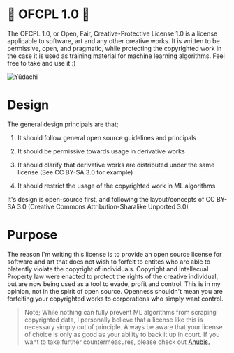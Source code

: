 # 🎏 OFCPL 1.0 🎏
The OFCPL 1.0, or Open, Fair, Creative-Protective License 1.0 is a license applicable to software, art  and any other creative works. It is written to be permissive, open, and pragmatic, while protecting the copyrighted work in the case it is used as training material for machine learning algorithms. Feel free to take and use it :)

![Yūdachi](https://github.com/user-attachments/assets/41422472-c6d2-49e4-9199-7fcfdf1e1f40)

# Design
The general design principals are that;

  1. It should follow general open source guidelines and principals

  2. It should be permissive towards usage in derivative works

  3. It should clarify that derivative works are distributed under the same license (See CC BY-SA 3.0 for example)

  4. It should restrict the usage of the copyrighted work in ML algorithms

It's design is open-source first, and following the layout/concepts of CC BY-SA 3.0 (Creative Commons Attribution-Sharalike Unported 3.0)

# Purpose
The reason I'm writing this license is to provide an open source license for software and art that does not wish to forfeit to entites who are able to blatently violate the copyright of individuals. Copyright and Intellecual Property law were enacted to protect the rights of the creative individual, but are now being used as a tool to evade, profit and control. This is in my opinion, not in the spirit of open source. Openness shouldn't mean you are forfeiting your copyrighted works to corporations who simply want control.

> Note; While nothing can fully prevent ML algorithms from scraping copyrighted data, I personally believe that a license like this is necessary simply out of principle. Always be aware that your license of choice is only as good as your ability to back it up in court. If you want to take further countermeasures, please check out [Anubis.](https://github.com/TecharoHQ/anubis)
